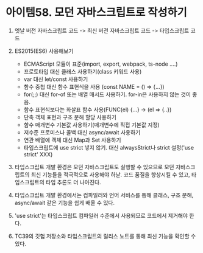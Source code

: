 # 아이템58. 모던 자바스크립트로 작성하기

1. 엣날 버전 자바스크립트 코드 -> 최신 버전 자바스크립트 코드 -> 타입스크립트 코드

2. ES2015(ES6) 사용해보기
    - ECMAScript 모듈이 표준(import, export, webpack, ts-node ....)
    - 프로토타입 대신 클래스 사용하기(class 키워드 사용)
    - var 대신 let/const 사용하기
    - 함수 중첩 대신 함수 표현식을 사용 (const NAME = () => {...})
    - for(;;) 대신 for-of 또는 배열 매서드 사용하기. for-in은 사용하지 않는 것이 좋음.
    - 함수 표현식보다는 화살표 함수 사용(FUNC(el) {...} -> (el => {..})
    - 단축 객체 표현과 구조 분해 할당 사용하기
    - 함수 매개변수 기본값 사용하기(매개변수에 직접 기본값 지정)
    - 저수준 프로미스나 콜백 대신 async/await 사용하기
    - 연관 배열에 객체 대신 Map과 Set 사용하기
    - 타입스크립트에 use strict 넣지 않기. 대신 alwaysStrict나 strict 설정('use strict' XXX)

3. 타입스크립트 개발 환경은 모던 자바스크립트도 실행할 수 있으므로 모던 자바스크립트의 최신 기능들을 적극적으로 사용해야 하낟. 코드 품질을 향상시킬 수 있고, 타입스크립트의 타입 추론도 더 나아진다.

4. 타입스크립트 개발 환경에서는 컴파일러와 언어 서비스를 통해 클래스, 구조 분해, async/await 같은 기능을 쉽게 배울 수 있다.

5. 'use strict'는 타입스크립트 컴파일러 수준에서 사용되므로 코드에서 제거해야 한다.

6. TC39의 깃헙 저장소와 타입스크립트의 릴리스 노트를 통해 최신 기능을 확인할 수 있다.